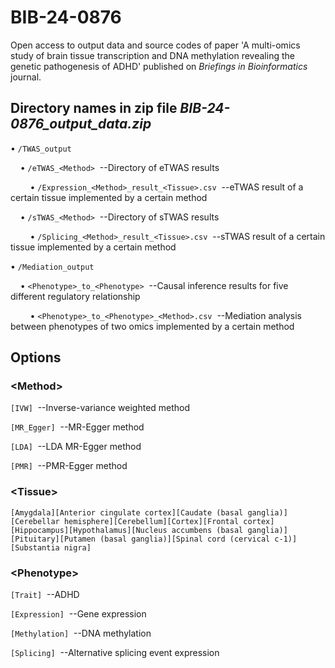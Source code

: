 # BIB-24-0876
Open access to output data and source codes of paper 'A multi-omics study of brain tissue transcription and DNA methylation revealing the genetic pathogenesis of ADHD' published on _Briefings in Bioinformatics_ journal.

## Directory names in zip file _BIB-24-0876_output_data.zip_
• `/TWAS_output`

&nbsp;&nbsp;&nbsp;&nbsp;• `/eTWAS_<Method>`  &nbsp;--Directory of eTWAS results

&nbsp;&nbsp;&nbsp;&nbsp;&nbsp;&nbsp;&nbsp;&nbsp;• `/Expression_<Method>_result_<Tissue>.csv`  &nbsp;--eTWAS result of a certain tissue implemented by a certain method

&nbsp;&nbsp;&nbsp;&nbsp;• `/sTWAS_<Method>`  &nbsp;--Directory of sTWAS results

&nbsp;&nbsp;&nbsp;&nbsp;&nbsp;&nbsp;&nbsp;&nbsp;• `/Splicing_<Method>_result_<Tissue>.csv`  &nbsp;--sTWAS result of a certain tissue implemented by a certain method

• `/Mediation_output`

&nbsp;&nbsp;&nbsp;&nbsp;• `<Phenotype>_to_<Phenotype>`  &nbsp;--Causal inference results for five different regulatory relationship

&nbsp;&nbsp;&nbsp;&nbsp;&nbsp;&nbsp;&nbsp;&nbsp;• `<Phenotype>_to_<Phenotype>_<Method>.csv`  &nbsp;--Mediation analysis between phenotypes of two omics implemented by a certain method
## Options
### \<Method\>
`[IVW]`  &nbsp;--Inverse-variance weighted method

`[MR_Egger]`  &nbsp;--MR-Egger method

`[LDA]`  &nbsp;--LDA MR-Egger method

`[PMR]`  &nbsp;--PMR-Egger method
### \<Tissue\>
`[Amygdala][Anterior cingulate cortex][Caudate (basal ganglia)][Cerebellar hemisphere][Cerebellum][Cortex][Frontal cortex][Hippocampus][Hypothalamus][Nucleus accumbens (basal ganglia)][Pituitary][Putamen (basal ganglia)][Spinal cord (cervical c-1)][Substantia nigra]`

### \<Phenotype\>
`[Trait]`  &nbsp;--ADHD

`[Expression]`  &nbsp;--Gene expression

`[Methylation]`  &nbsp;--DNA methylation

`[Splicing]`  &nbsp;--Alternative splicing event expression
